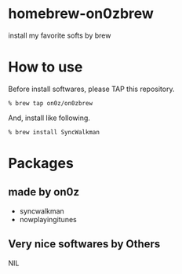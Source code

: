 # homebrew-on0zbrew
install my favorite softs by brew

# How to use

Before install softwares, please TAP this repository.

```
% brew tap on0z/on0zbrew
```

And, install like following.

```
% brew install SyncWalkman
```

# Packages

## made by on0z
 - syncwalkman
 - nowplayingitunes

## Very nice softwares by Others

 NIL